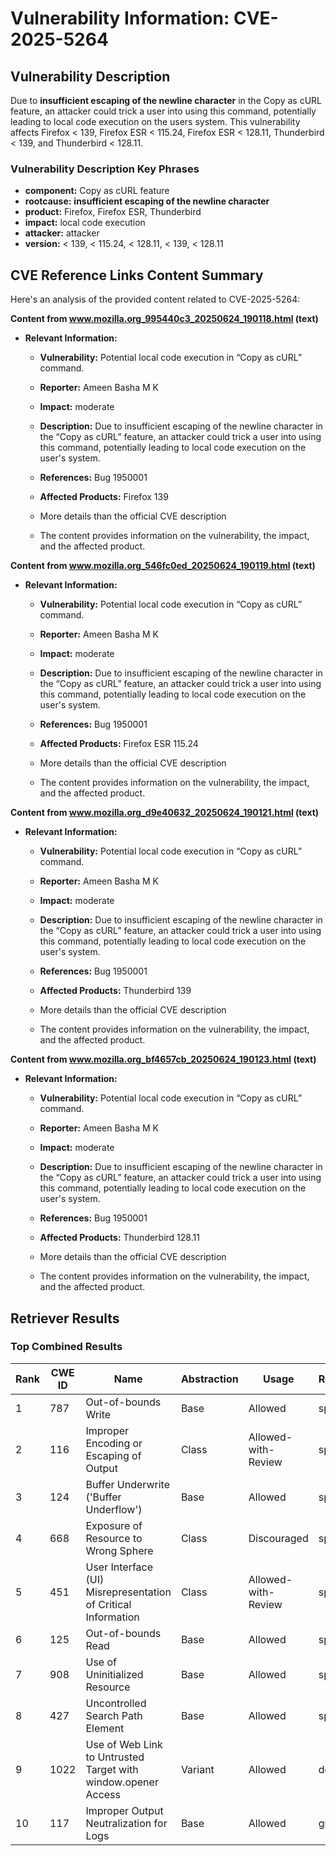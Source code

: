 # Vulnerability Information: CVE-2025-5264

## Vulnerability Description
Due to **insufficient escaping of the newline character** in the Copy as cURL feature, an attacker could trick a user into using this command, potentially leading to local code execution on the users system. This vulnerability affects Firefox < 139, Firefox ESR < 115.24, Firefox ESR < 128.11, Thunderbird < 139, and Thunderbird < 128.11.

### Vulnerability Description Key Phrases
- **component:** Copy as cURL feature
- **rootcause:** **insufficient escaping of the newline character**
- **product:** Firefox, Firefox ESR, Thunderbird
- **impact:** local code execution
- **attacker:** attacker
- **version:** < 139, < 115.24, < 128.11, < 139, < 128.11

## CVE Reference Links Content Summary
Here's an analysis of the provided content related to CVE-2025-5264:

**Content from www.mozilla.org_995440c3_20250624_190118.html (text)**

*   **Relevant Information:**

    *   **Vulnerability:** Potential local code execution in “Copy as cURL” command.
    *   **Reporter:** Ameen Basha M K
    *   **Impact:** moderate
    *   **Description:** Due to insufficient escaping of the newline character in the “Copy as cURL” feature, an attacker could trick a user into using this command, potentially leading to local code execution on the user's system.
    *   **References:** Bug 1950001
    *   **Affected Products:** Firefox 139

    *   More details than the official CVE description
    *   The content provides information on the vulnerability, the impact, and the affected product.

**Content from www.mozilla.org_546fc0ed_20250624_190119.html (text)**

*   **Relevant Information:**

    *   **Vulnerability:** Potential local code execution in “Copy as cURL” command.
    *   **Reporter:** Ameen Basha M K
    *   **Impact:** moderate
    *   **Description:** Due to insufficient escaping of the newline character in the “Copy as cURL” feature, an attacker could trick a user into using this command, potentially leading to local code execution on the user's system.
    *   **References:** Bug 1950001
    *   **Affected Products:** Firefox ESR 115.24

    *   More details than the official CVE description
    *   The content provides information on the vulnerability, the impact, and the affected product.

**Content from www.mozilla.org_d9e40632_20250624_190121.html (text)**

*   **Relevant Information:**

    *   **Vulnerability:** Potential local code execution in “Copy as cURL” command.
    *   **Reporter:** Ameen Basha M K
    *   **Impact:** moderate
    *   **Description:** Due to insufficient escaping of the newline character in the “Copy as cURL” feature, an attacker could trick a user into using this command, potentially leading to local code execution on the user's system.
    *   **References:** Bug 1950001
    *   **Affected Products:** Thunderbird 139

    *   More details than the official CVE description
    *   The content provides information on the vulnerability, the impact, and the affected product.

**Content from www.mozilla.org_bf4657cb_20250624_190123.html (text)**

*   **Relevant Information:**

    *   **Vulnerability:** Potential local code execution in “Copy as cURL” command.
    *   **Reporter:** Ameen Basha M K
    *   **Impact:** moderate
    *   **Description:** Due to insufficient escaping of the newline character in the “Copy as cURL” feature, an attacker could trick a user into using this command, potentially leading to local code execution on the user's system.
    *   **References:** Bug 1950001
    *   **Affected Products:** Thunderbird 128.11

    *   More details than the official CVE description
    *   The content provides information on the vulnerability, the impact, and the affected product.

## Retriever Results

### Top Combined Results

| Rank | CWE ID | Name | Abstraction | Usage  | Retrievers | Individual Scores |
|------|--------|------|-------------|-------|------------|-------------------|
| 1 | 787 | Out-of-bounds Write | Base | Allowed | sparse | 0.369 |
| 2 | 116 | Improper Encoding or Escaping of Output | Class | Allowed-with-Review | sparse | 0.361 |
| 3 | 124 | Buffer Underwrite ('Buffer Underflow') | Base | Allowed | sparse | 0.331 |
| 4 | 668 | Exposure of Resource to Wrong Sphere | Class | Discouraged | sparse | 0.315 |
| 5 | 451 | User Interface (UI) Misrepresentation of Critical Information | Class | Allowed-with-Review | sparse | 0.313 |
| 6 | 125 | Out-of-bounds Read | Base | Allowed | sparse | 0.312 |
| 7 | 908 | Use of Uninitialized Resource | Base | Allowed | sparse | 0.311 |
| 8 | 427 | Uncontrolled Search Path Element | Base | Allowed | sparse | 0.310 |
| 9 | 1022 | Use of Web Link to Untrusted Target with window.opener Access | Variant | Allowed | dense | 0.528 |
| 10 | 117 | Improper Output Neutralization for Logs | Base | Allowed | graph | 0.003 |

